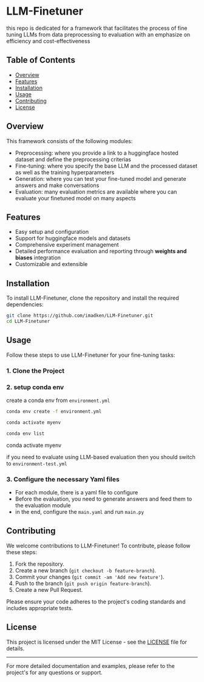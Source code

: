 # LLM-Finetuner
this repo is dedicated for a framework that facilitates the process of fine tuning LLMs from data preprocessing to evaluation with an emphasize on efficiency and cost-effectiveness



## Table of Contents

- [Overview](#overview)
- [Features](#features)
- [Installation](#installation)
- [Usage](#usage)
- [Contributing](#contributing)
- [License](#license)

## Overview

This framework consists of the following modules:
- Preprocessing: where you provide a link to a huggingface hosted dataset and define the preprocessing criterias
- Fine-tuning: where you specify the base LLM and the processed dataset as well as the training hyperparameters
- Generation: where you can test your fine-tuned model and generate answers and make conversations
- Evaluation: many evaluation metrics are available where you can evaluate your finetuned model on many aspects
  

## Features

- Easy setup and configuration
- Support for huggingface models and datasets
- Comprehensive experiment management
- Detailed performance evaluation and reporting through **weights and biases** integration
- Customizable and extensible

## Installation

To install LLM-Finetuner, clone the repository and install the required dependencies:

```bash
git clone https://github.com/imadken/LLM-Finetuner.git
cd LLM-Finetuner

```

## Usage

Follow these steps to use LLM-Finetuner for your fine-tuning tasks:

### 1. Clone the Project

### 2. setup conda env

create a conda env from ```environment.yml```

```bash
conda env create -f environment.yml

conda activate myenv

conda env list
```
conda activate myenv


if you need to evaluate using LLM-based evaluation then you should switch to  ```environment-test.yml``` 

### 3. Configure the necessary Yaml files

- For each module, there is a yaml file to configure
- Before the evaluation, you need to generate answers and feed them to the evaluation module
- in the end, configure the ```main.yaml``` and run ```main.py```

## Contributing

We welcome contributions to LLM-Finetuner! To contribute, please follow these steps:

1. Fork the repository.
2. Create a new branch (`git checkout -b feature-branch`).
3. Commit your changes (`git commit -am 'Add new feature'`).
4. Push to the branch (`git push origin feature-branch`).
5. Create a new Pull Request.

Please ensure your code adheres to the project's coding standards and includes appropriate tests.

## License

This project is licensed under the MIT License - see the [LICENSE](LICENSE) file for details.

---

For more detailed documentation and examples, please refer to the project's for any questions or support.
